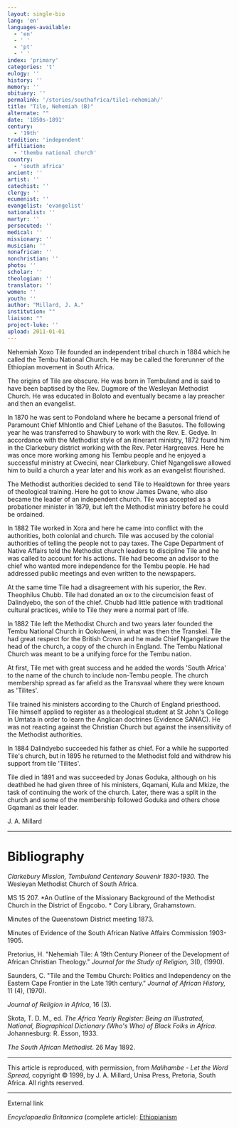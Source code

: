 ```yaml
---
layout: single-bio
lang: 'en'
languages-available:
  - 'en'
  - ' '
  - 'pt'
  - ' '
index: 'primary'
categories: 't'
eulogy: ''
history: ''
memory: ''
obituary: ''
permalink: '/stories/southafrica/tile1-nehemiah/'
title: "Tile, Nehemiah (B)"
alternate: ""
date: '1850s-1891'
century:
  - '19th'
tradition: 'independent'
affiliation:
  - 'thembu national church'
country:
  - 'south africa'
ancient: ''
artist: ''
catechist: ''
clergy: ''
ecumenist: ''
evangelist: 'evangelist'
nationalist: ''
martyr: ''
persecuted: ''
medical: ''
missionary: ''
musician: ''
nonafrican: ''
nonchristian: ''
photo: ''
scholar: ''
theologian: ''
translator: ''
women: ''
youth: ''
author: "Millard, J. A."
institution: ""
liaison: ""
project-luke: ''
upload: 2011-01-01
---
```




Nehemiah Xoxo Tile founded an independent tribal church in 1884 which he called the Tembu National Church. He may be called the forerunner of the Ethiopian movement in South Africa.

The origins of Tile are obscure. He was born in Tembuland and is said to have been baptised by the Rev. Dugmore of the Wesleyan Methodist Church. He was educated in Boloto and eventually became a lay preacher and then an evangelist.

In 1870 he was sent to Pondoland where he became a personal friend of Paramount Chief Mhlontlo and Chief Lehane of the Basutos. The following year he was transferred to Shawbury to work with the Rev. E. Gedye. In accordance with the Methodist style of an itinerant ministry, 1872 found him in the Clarkebury district working with the Rev. Peter Hargreaves. Here he was once more working among his Tembu people and he enjoyed a successful ministry at Cwecini, near Clarkebury. Chief Ngangeliswe allowed him to build a church a year later and his work as an evangelist flourished.

The Methodist authorities decided to send Tile to Healdtown for three years of theological training. Here he got to know James Dwane, who also became the leader of an independent church. Tile was accepted as a probationer minister in 1879, but left the Methodist ministry before he could be ordained.

In 1882 Tile worked in Xora and here he came into conflict with the authorities, both colonial and church. Tile was accused by the colonial authorities of telling the people not to pay taxes. The Cape Department of Native Affairs told the Methodist church leaders to discipline Tile and he was called to account for his actions. Tile had become an advisor to the chief who wanted more independence for the Tembu people. He had addressed public meetings and even written to the newspapers.

At the same time Tile had a disagreement with his superior, the Rev. Theophilus Chubb. Tile had donated an ox to the circumcision feast of Dalindyebo, the son of the chief. Chubb had little patience with traditional cultural practices, while to Tile they were a normal part of life.

In 1882 Tile left the Methodist Church and two years later founded the Tembu National Church in Qokolweni, in what was then the Transkei. Tile had great respect for the British Crown and he made Chief Ngangelizwe the head of the church, a copy of the church in England. The Tembu National Church was meant to be a unifying force for the Tembu nation.

At first, Tile met with great success and he added the words 'South Africa' to the name of the church to include non-Tembu people. The church membership spread as far afield as the Transvaal where they were known as 'Tilites'.

Tile trained his ministers according to the Church of England priesthood. Tile himself applied to register as a theological student at St John's College in Umtata in order to learn the Anglican doctrines (Evidence SANAC). He was not reacting against the Christian Church but against the insensitivity of the Methodist authorities.

In 1884 Dalindyebo succeeded his father as chief. For a while he supported Tile's church, but in 1895 he returned to the Methodist fold and withdrew his support from tile 'Tilites'.

Tile died in 1891 and was succeeded by Jonas Goduka, although on his deathbed he had given three of his ministers, Gqamani, Kula and Mkize, the task of continuing the work of the church. Later, there was a split in the church and some of the membership followed Goduka and others chose Gqamani as their leader.

J. A. Millard

---

# Bibliography

*Clarkebury Mission, Tembuland Centenary Souvenir 1830-1930.* The Wesleyan Methodist Church of South Africa.

MS 15 207. *An Outline of the Missionary  Background of the Methodist Church in
the District of Engcobo. * Cory Library, Grahamstown.

Minutes of the Queenstown District meeting 1873.

Minutes of Evidence of the South African Native Affairs Commission 1903-1905.

Pretorius, H.  "Nehemiah Tile: A 19th Century Pioneer of the Development of
African Christian Theology."  *Journal for the Study of Religion,* 3(I), (1990).

Saunders, C. "Tile and the Tembu Church: Politics and Independency on the
Eastern Cape Frontier in the Late 19th century."  *Journal of  African History,* 11 (4), (1970).

*Journal of Religion in Africa*, 16 (3).

Skota, T. D. M., ed.  *The Africa Yearly Register: Being an Illustrated, National, Biographical Dictionary (Who's Who) of Black Folks in Africa.* Johannesburg: R. Esson, 1933.

*The South African Methodist*.  26 May 1892.

---

This article is reproduced, with permission, from *Malihambe - Let the Word Spread,* copyright &copy; 1999, by J. A. Millard, Unisa Press, Pretoria, South Africa.  All rights reserved.

---

External link

*Encyclopaedia Britannica*  (complete article):  [Ethiopianism](http://www.britannica.com/eb/article-9033133/Ethiopianism)
